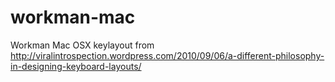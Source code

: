 workman-mac
===========

Workman Mac OSX keylayout from http://viralintrospection.wordpress.com/2010/09/06/a-different-philosophy-in-designing-keyboard-layouts/